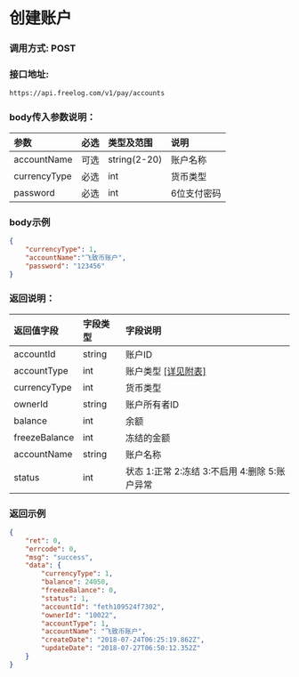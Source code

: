 # 创建账户


### 调用方式: POST

### 接口地址:

```
https://api.freelog.com/v1/pay/accounts
```

### body传入参数说明：

| 参数 | 必选 | 类型及范围 | 说明 |
| :--- | :--- | :--- | :--- |
| accountName | 可选 | string(2-20) | 账户名称 |
| currencyType | 必选 | int | 货币类型 |
| password | 必选 | int | 6位支付密码 |


### body示例

```json
{
    "currencyType": 1,
    "accountName":"飞致币账户",
    "password": "123456"
}
```

### 返回说明：

| 返回值字段 | 字段类型 | 字段说明 |
| :--- | :--- | :--- |
|  accountId | string | 账户ID
|  accountType | int | 账户类型 [[详见附表]][账户类型] |
|  currencyType | int | 货币类型 |
|  ownerId | string | 账户所有者ID |
|  balance | int | 余额 |
|  freezeBalance | int | 冻结的金额 |
|  accountName | string | 账户名称 |
|  status | int | 状态 1:正常 2:冻结 3:不启用 4:删除 5:账户异常 |

### 返回示例
```json
{
	"ret": 0,
	"errcode": 0,
	"msg": "success",
	"data": {
		"currencyType": 1,
		"balance": 24050,
		"freezeBalance": 0,
		"status": 1,
		"accountId": "feth109524f7302",
		"ownerId": "10022",
		"accountType": 1,
		"accountName": "飞致币账户",
		"createDate": "2018-07-24T06:25:19.862Z",
		"updateDate": "2018-07-27T06:50:12.352Z"
	}
}
```

[账户类型]: http://doc.freelog.com/附表/账户类型.html "账户类型"
